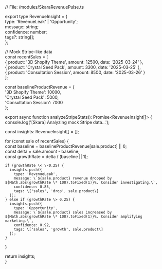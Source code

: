 // File: /modules/SkaraRevenuePulse.ts

export type RevenueInsight \= {  
  type: 'RevenueLeak' | 'Opportunity';  
  message: string;  
  confidence: number;  
  tags?: string\[\];  
};

// Mock Stripe-like data  
const recentSales \= \[  
  { product: '3D Shopify Theme', amount: 12500, date: '2025-03-24' },  
  { product: 'Crystal Seed Pack', amount: 3300, date: '2025-03-25' },  
  { product: 'Consultation Session', amount: 8500, date: '2025-03-26' }  
\];

const baselineProductRevenue \= {  
  '3D Shopify Theme': 10000,  
  'Crystal Seed Pack': 5000,  
  'Consultation Session': 7000  
};

export async function analyzeStripeStats(): Promise\<RevenueInsight\[\]\> {  
  console.log('\[Skara\] Analyzing mock Stripe data...');

  const insights: RevenueInsight\[\] \= \[\];

  for (const sale of recentSales) {  
    const baseline \= baselineProductRevenue\[sale.product\] || 0;  
    const delta \= sale.amount \- baseline;  
    const growthRate \= delta / (baseline || 1);

    if (growthRate \< \-0.25) {  
      insights.push({  
        type: 'RevenueLeak',  
        message: \`${sale.product} revenue dropped by ${Math.abs(growthRate \* 100).toFixed(1)}%. Consider investigating.\`,  
        confidence: 0.85,  
        tags: \['sales', 'drop', sale.product\]  
      });  
    } else if (growthRate \> 0.25) {  
      insights.push({  
        type: 'Opportunity',  
        message: \`${sale.product} sales increased by ${Math.abs(growthRate \* 100).toFixed(1)}%. Consider amplifying marketing.\`,  
        confidence: 0.92,  
        tags: \['sales', 'growth', sale.product\]  
      });  
    }  
  }

  return insights;  
}

